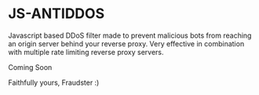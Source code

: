 # JS-ANTIDDOS

Javascript based DDoS filter made to prevent malicious bots from reaching an origin server behind your reverse proxy. Very effective in combination with multiple rate limiting reverse proxy servers.

Coming Soon

Faithfully yours, Fraudster :)
